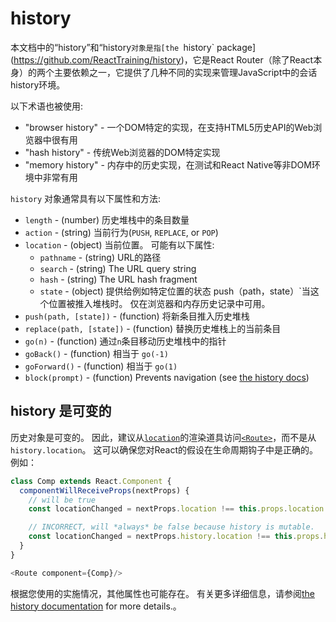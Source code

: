 # history

本文档中的“history”和“history`对象是指[the `history` package](https://github.com/ReactTraining/history)，它是React Router（除了React本身）的两个主要依赖之一，它提供了几种不同的实现来管理JavaScript中的会话history环境。

以下术语也被使用:

- "browser history" - 一个DOM特定的实现，在支持HTML5历史API的Web浏览器中很有用
- "hash history" - 传统Web浏览器的DOM特定实现
- "memory history" - 内存中的历史实现，在测试和React Native等非DOM环境中非常有用

`history` 对象通常具有以下属性和方法:

- `length` - (number) 历史堆栈中的条目数量
- `action` - (string) 当前行为(`PUSH`, `REPLACE`, or `POP`)
- `location` - (object) 当前位置。 可能有以下属性:
  - `pathname` - (string) URL的路径
  - `search` - (string) The URL query string
  - `hash` - (string) The URL hash fragment
  - `state` - (object) 提供给例如特定位置的状态 push（path，state）`当这个位置被推入堆栈时。 仅在浏览器和内存历史记录中可用。
- `push(path, [state])` - (function) 将新条目推入历史堆栈
- `replace(path, [state])` - (function) 替换历史堆栈上的当前条目
- `go(n)` - (function) 通过`n`条目移动历史堆栈中的指针
- `goBack()` - (function) 相当于 `go(-1)`
- `goForward()` - (function) 相当于 `go(1)`
- `block(prompt)` - (function) Prevents navigation (see [the history docs](https://github.com/ReactTraining/history#blocking-transitions))

## history 是可变的

历史对象是可变的。 因此，建议从[`location`](./location.md)的渲染道具访问[`<Route>`](./Route.md)，而不是从`history.location`。 这可以确保您对React的假设在生命周期钩子中是正确的。 例如：

```js
class Comp extends React.Component {
  componentWillReceiveProps(nextProps) {
    // will be true
    const locationChanged = nextProps.location !== this.props.location

    // INCORRECT, will *always* be false because history is mutable.
    const locationChanged = nextProps.history.location !== this.props.history.location
  }
}

<Route component={Comp}/>
```

根据您使用的实施情况，其他属性也可能存在。 有关更多详细信息，请参阅[the history documentation](https://github.com/ReactTraining/history#properties) for more details.。
